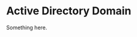 [title]: # (Active Directory Domain)
[tags]: # (XXX)
[priority]: # (3625)
# Active Directory Domain
Something here.

